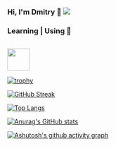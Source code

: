 ### Hi, I'm Dmitry 👋  ![](https://komarev.com/ghpvc/?username=Dmitry-Chernikov)

### Learning | Using 🧠

<code> <a href="https://linuxmint.com" target="_blank"><img height="50" src="https://linuxmint.com/web/img/logo.svg"></a></code>

[![trophy](https://github-profile-trophy.vercel.app/?username=Dmitry-Chernikov)](https://github.com/ryo-ma/github-profile-trophy)

[![GitHub Streak](https://github-readme-streak-stats.herokuapp.com/?user=Dmitry-Chernikov)](https://git.io/streak-stats)

[![Top Langs](https://github-readme-stats.vercel.app/api/top-langs/?username=Dmitry-Chernikov)](https://github.com/anuraghazra/github-readme-stats)

[![Anurag's GitHub stats](https://github-readme-stats.vercel.app/api?username=Dmitry-Chernikov)](https://github.com/anuraghazra/github-readme-stats)

[![Ashutosh's github activity graph](https://github-readme-activity-graph.vercel.app/graph?username=Dmitry-Chernikov&theme=dracula)](https://github.com/ashutosh00710/github-readme-activity-graph)
